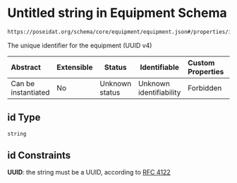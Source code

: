 # Untitled string in Equipment Schema

```txt
https://poseidat.org/schema/core/equipment/equipment.json#/properties/id
```

The unique identifier for the equipment (UUID v4)


| Abstract            | Extensible | Status         | Identifiable            | Custom Properties | Additional Properties | Access Restrictions | Defined In                                                                       |
| :------------------ | ---------- | -------------- | ----------------------- | :---------------- | --------------------- | ------------------- | -------------------------------------------------------------------------------- |
| Can be instantiated | No         | Unknown status | Unknown identifiability | Forbidden         | Allowed               | none                | [equipment.json\*](schemas/core/equipment/equipment.json "open original schema") |

## id Type

`string`

## id Constraints

**UUID**: the string must be a UUID, according to [RFC 4122](https://tools.ietf.org/html/rfc4122 "check the specification")
